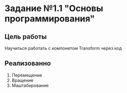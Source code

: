 # Задание №1.1 "Основы программирования"
## Цель работы
Научиться работать с компонетом Transform через код
## Реализованно
1. Перемещение
2. Вращение
3. Маштабирование
